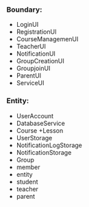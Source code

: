 ### Boundary:
  + LoginUI
  + RegistrationUI
  + CourseManagemenUI
  + TeacherUI
  + NotificationUI
  + GroupCreationUI
  + GroupjoinUI
  + ParentUI
  + ServiceUI
### Entity:
+ UserAccount
+ DatabaseService
+ Course
+Lesson
+ UserStorage
+ NotificationLogStorage
+ NotificationStorage
+ Group
+ member
+ entity
+ student
+ teacher
+ parent
